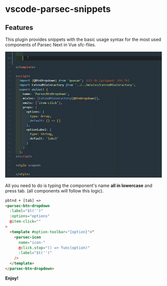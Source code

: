# vscode-parsec-snippets

## Features

This plugin provides snippets with the basic usage syntax for the most used components of Parsec Next in Vue sfc-files.

![parsec-table-demo](/images/ptable.gif)

All you need to do is typing the component's name **all in lowercase** and press tab. (all components will follow this logic).

``` html
pbtnd + [tab] =>
<parsec-btn-dropdown
  :label="$t('')"
  :options="options"
  @item-click=""
>
  <template #option-toolbar="{option}">"
    <parsec-icon
      name="icon-"
      @click.stop="() => func(option)"
      :label="$t('')"
    />
  </template>
</parsec-btn-dropdown>
```

**Enjoy!**